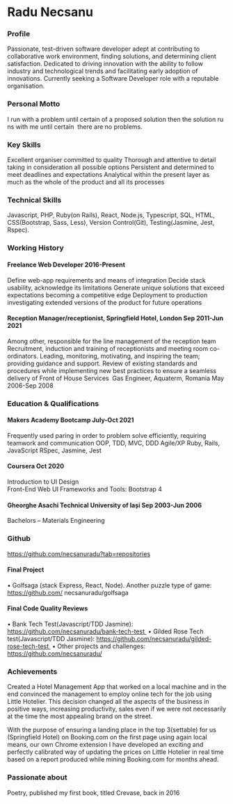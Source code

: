 # Radu Necsanu

### Profile
Passionate, test-driven software developer adept at contributing to collaborative work environment, finding solutions, and determining client satisfaction.
Dedicated to driving innovation with the ability to follow industry and technological trends and facilitating early adoption of innovations. Currently seeking a Software Developer role with a reputable organisation.

### Personal Motto
I run with a problem until certain of a proposed solution then the solution runs with me until certain 
there are no problems.

### Key Skills
Excellent organiser committed to quality
Thorough and attentive to detail taking in consideration all possible options
Persistent and determined to meet deadlines and expectations
Analytical within the present layer as much as the whole of the product and all its processes

### Technical Skills
Javascript, PHP, Ruby(on Rails), React, Node.js, Typescript, SQL, HTML, CSS(Bootstrap, Sass, Less), Version Control(Git), Testing(Jasmine, Jest, Rspec).

### Working History
#### Freelance Web Developer						2016-Present
Define web-app requirements and means of integration
Decide stack usability, acknowledge its limitations
Generate unique solutions that exceed expectations becoming a competitive edge
Deployment to production investigating extended versions of the product for future operations

#### Reception Manager/receptionist, Springfield Hotel, London		Sep 2011-Jun 2021
Among other, responsible for the line management of the reception team
Recruitment, induction and training of receptionists and meeting room co-ordinators.
Leading, monitoring, motivating, and inspiring the team; providing guidance and support.
Review of existing standards and procedures while implementing new best practices to ensure a seamless delivery of Front of House Services 
Gas Engineer, Aquaterm, Romania					May 2006-Sep 2008

### Education & Qualifications
#### Makers Academy Bootcamp						July-Oct 2021
Frequently used paring in order to problem solve efficiently, requiring teamwork and communication
OOP, TDD, MVC, DDD
Agile/XP
Ruby, Rails, JavaScript
RSpec, Jasmine, Jest

#### Coursera								Oct 2020
Introduction to UI Design	
Front-End Web UI Frameworks and Tools: Bootstrap 4

#### Gheorghe Asachi Technical University of Iași			             Sep 2003-Jun 2006
Bachelors – Materials Engineering			



### Github 
https://github.com/necsanuradu?tab=repositories 

#### Final Project  
• Golfsaga (stack Express, React, Node). Another puzzle type of game: https://github.com/ necsanuradu/golfsaga  

#### Final Code Quality Reviews  
• Bank Tech Test(Javascript/TDD Jasmine): https://github.com/necsanuradu/bank-tech-test  
• Gilded Rose Tech test(Javascript/TDD Jasmine): https://github.com/necsanuradu/gilded-rose-tech-test  
• Other projects and challenges: https://github.com/necsanuradu/	


### Achievements
Created a Hotel Management App that worked on a local machine and in the end convinced the management to employ online tech for the job using Little Hotelier. This decision changed all the aspects of the business in positive ways, increasing productivity, sales even if we were not necessarily at the time the most appealing brand on the street. 

With the purpose of ensuring a landing place in the top 3(settable) for us (Springfield Hotel) on Booking.com on the first page using again local means, our own Chrome extension I have developed an exciting and perfectly calibrated way of updating the prices on Little Hotelier in real time based on a report produced while mining Booking.com for months ahead.

### Passionate about
Poetry, published my first book, titled Crevase, back in 2016







